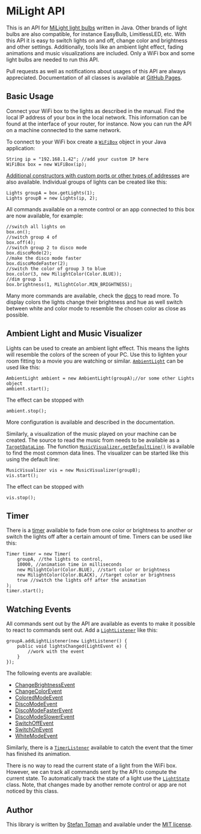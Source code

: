 # MiLight API

This is an API for [MiLight light bulbs](http://www.milight.com/) written in
Java. Other brands of light bulbs are also compatible, for instance
EasyBulb, LimitlessLED, etc. With this API it is easy to switch lights on
and off, change color and brightness and other settings. Additionally, tools
like an ambient light effect, fading animations and music visualizations are
included. Only a WiFi box and some light bulbs are needed to run this API.

Pull requests as well as notifications about usages of this API are always
appreciated. Documentation of all classes is available at [GitHub
Pages](https://stoman.github.io/MilightAPI/de/toman/milight/package-summary.html).

## Basic Usage

Connect your WiFi box to the lights as described in the manual. Find the
local IP address of your box in the local network. This information can be
found at the interface of your router, for instance. Now you can run the
API on a machine connected to the same network.

To connect to your WiFi box create a
[`WiFiBox`](https://stoman.github.io/MilightAPI/de/toman/milight/WiFiBox.html)
object in your Java application:

```
String ip = "192.168.1.42"; //add your custom IP here
WiFiBox box = new WiFiBox(ip);
```

[Additional constructors with custom ports or other types of
addresses](https://stoman.github.io/MilightAPI/de/toman/milight/WiFiBox.html#constructor.summary)
are also available. Individual groups of lights can be created like this:

```
Lights groupA = box.getLights(1);
Lights groupB = new Lights(ip, 2);
```

All commands available on a remote control or an app connected to this box
are now available, for example:

```
//switch all lights on
box.on();
//switch group 4 of
box.off(4);
//switch group 2 to disco mode
box.discoMode(2);
//make the disco mode faster
box.discoModeFaster(2);
//switch the color of group 3 to blue
box.color(3, new MilightColor(Color.BLUE));
//dim group 1
box.brightness(1, MilightColor.MIN_BRIGHTNESS);
```

Many more commands are available, check the
[docs](https://stoman.github.io/MilightAPI/de/toman/milight/WiFiBox.html) to
read more. To display colors the lights change their brightness and hue as
well switch between white and color mode to resemble the chosen color as
close as possible.

## Ambient Light and Music Visualizer

Lights can be used to create an ambient light effect. This means the lights
will resemble the colors of the screen of your PC. Use this to lighten your
room fitting to a movie you are watching or similar.
[`AmbientLight`](https://stoman.github.io/MilightAPI/de/toman/milight/AmbientLight.html)
can be used like this:

```
AmbientLight ambient = new AmbientLight(groupA);//or some other Lights object
ambient.start();
```

The effect can be stopped with

```
ambient.stop();
```

More configuration is available and described in the documentation.

Similarly, a visualization of the music played on your machine can be
created. The source to read the music from needs to be available as a
[`TargetDataLine`](https://docs.oracle.com/javase/8/docs/api/javax/sound/sampled/TargetDataLine.html).
The function
[`MusicVisualizer.getDefaultLine()`](https://stoman.github.io/MilightAPI/de/toman/milight/MusicVisualizer.html#getDefaultLine--)
is available to find the most common data lines. The visualizer can be
started like this using the default line:

```
MusicVisualizer vis = new MusicVisualizer(groupB);
vis.start();
```

The effect can be stopped with

```
vis.stop();
```

## Timer

There is a
[timer](https://stoman.github.io/MilightAPI/de/toman/milight/Timer.html)
available to fade from one color or brightness to another or switch the
lights off after a certain amount of time. Timers can be used like this:

```
Timer timer = new Timer(
	groupA, //the lights to control,
	10000, //animation time in milliseconds
	new MilightColor(Color.BLUE), //start color or brightness
	new MilightColor(Color.BLACK), //target color or brightness
	true //switch the lights off after the animation	
);
timer.start();
```

## Watching Events

All commands sent out by the API are available as events to make it possible
to react to commands sent out. Add a
[`LightListener`](https://stoman.github.io/MilightAPI/de/toman/milight/events/LightListener.html)
like this:

```
groupA.addLightListener(new LightListener() {
	public void lightsChanged(LightEvent e) {
		//work with the event
	}
});
```

The following events are available:

* [ChangeBrightnessEvent](https://stoman.github.io/MilightAPI/de/toman/milight/events/ChangeBrightnessEvent.html)
* [ChangeColorEvent](https://stoman.github.io/MilightAPI/de/toman/milight/events/ChangeColorEvent.html)
* [ColoredModeEvent](https://stoman.github.io/MilightAPI/de/toman/milight/events/ColoredModeEvent.html)
* [DiscoModeEvent](https://stoman.github.io/MilightAPI/de/toman/milight/events/DiscoModeEvent.html)
* [DiscoModeFasterEvent](https://stoman.github.io/MilightAPI/de/toman/milight/events/DiscoModeFasterEvent.html)
* [DiscoModeSlowerEvent](https://stoman.github.io/MilightAPI/de/toman/milight/events/DiscoModeSlowerEvent.html)
* [SwitchOffEvent](https://stoman.github.io/MilightAPI/de/toman/milight/events/SwitchOffEvent.html)
* [SwitchOnEvent](https://stoman.github.io/MilightAPI/de/toman/milight/events/SwitchOnEvent.html)
* [WhiteModeEvent](https://stoman.github.io/MilightAPI/de/toman/milight/events/WhiteModeEvent.html)

Similarly, there is a
[`TimerListener`](https://stoman.github.io/MilightAPI/de/toman/milight/events/TimerListener.html)
available to catch the event that the timer has finished its animation.

There is no way to read the current state of a light from the WiFi box.
However, we can track all commands sent by the API to compute the current
state. To automatically track the state of a light use the
[`LightState`](https://stoman.github.io/MilightAPI/de/toman/milight/LightState.html)
class. Note, that changes made by another remote control or app are not
noticed by this class.

## Author

This library is written by [Stefan Toman](https://github.com/stoman) and
available under the [MIT
license](https://github.com/stoman/MilightAPI/blob/develop/LICENSE).
